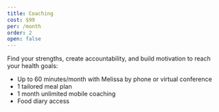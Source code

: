 ```yaml
---
title: Coaching
cost: $99
per: /month
order: 2
open: false
---
```


Find your strengths, create accountability, and build motivation to reach your health goals:

* Up to 60 minutes/month with Melissa by phone or virtual conference
* 1 tailored meal plan
* 1 month unlimited mobile coaching
* Food diary access
